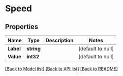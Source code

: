 # Speed

## Properties
Name | Type | Description | Notes
------------ | ------------- | ------------- | -------------
**Label** | **string** |  | [default to null]
**Value** | **int32** |  | [default to null]

[[Back to Model list]](../README.md#documentation-for-models) [[Back to API list]](../README.md#documentation-for-api-endpoints) [[Back to README]](../README.md)


